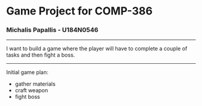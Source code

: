 # Game Project for COMP-386

### Michalis Papallis - U184N0546

---

I want to build a game where the player will have to complete a couple of tasks and then fight a boss.

---

Initial game plan:
* gather materials
* craft weapon
* fight boss
